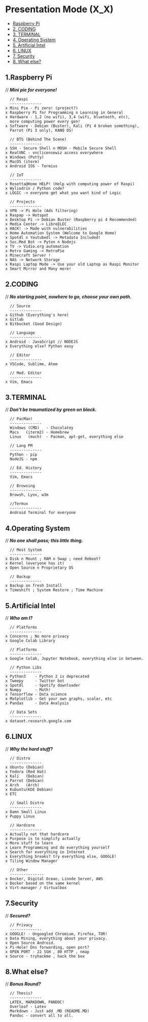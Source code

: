 # Presentation Mode (X_X)

* [Raspberry Pi](#https://github.com/archaict/ProjectU/blob/master/README.md#1raspberry-pi)                  
* [2.  CODING](#2--coding)
* [3.  TERMINAL](#3--terminal)
* [4.  Operating System](#4--operating-system)
* [5.  Artificial Intel](#5--artificial-intel)
* [6.  LINUX](#6--linux)
* [7.  Security](#7--security)
* [8.  What else?](#8--what-else)

## 1.Raspberry Pi

   // ***Mini pie for everyone!***

      // Raspi
      --------------
    x Mini Pie - Pi zero! (project?)
    x Raspberry Pi for Programming n Learning in General
    x Hardware - 1,2 (no wifi), 3,4 (wifi, bluetooth, etc),
      more computing power every gen!
    x Software - Debian (Buster), Kali (Pi 4 broken something),
      Parrot (Pi 3 only), KANO OS!

      // BTS (Behind The Scene)
      --------------
    x SSH - Secure Shell n MOSH - Mobile Secure Shell
    x RealVNC - vnclicensewiz access everywhere
    x Windows (Putty)
    x MacOS (iterm)
    x Android IOS - Termius

      // IoT
      --------------
    x Rosetta@Home HELP! (Help with computing power of Raspi)
    x Wyliodrin / Python code?
    x LOGIC -> everyone get what you want kind of Logic

      // Projects
      --------------
    x VPN -> Pi Hole (Ads filtering)
    x Raspap -> Hotspot
    x Desktop Pi -> Debian Buster (Raspberry pi 4 Recommended)
    x Media Center -> LibreELEC
    x HACK! -> Made with vulnerabilities
    x Home Automation System (Welcome to Google Home)
    x Spotdl n Youtubedl -> Metadata Included!
    x Soc.Med Bot -> Pyton n Nodejs
    x TV -> Vidio.org automation
    x Retro Gaming -> RetroPie
    x Minecraft Server !
    x NAS -> Network Storage
    x Raspi Laptop Mode -> Use your old Laptop as Raspi Monitor
    x Smart Mirror and Many more!

## 2.CODING

   // ***No starting point, nowhere to go, choose your own path.***

      // Source
      --------------
    x Github (Everything's here)
    x Gitlab
    x Bitbucket (Good Design)

      // Language
      --------------
    x Android - JavaScript // NODEJS
    x Everything else? Python easy

      // Editor
      --------------
    x VSCode, Sublime, Atom

      // Mod. Editor
      --------------
    x Vim, Emacs

## 3.TERMINAL

   // ***Don't be traumatized by green on black.***

      // PacMan!
      --------------
      Windows (CMD)   - Chocolatey
      Macs   (iterm2) - Homebrew
      Linux   (much)  - Pacman, apt-get, everything else

      // Lang PM
      --------------
      Python - pip
      NodeJS - npm

      // Ed. History
      --------------
      Vim, Emacs

      // Browsing
      --------------
      Browsh, Lynx, w3m

      //Termux
      --------------
      Android Terminal for everyone

## 4.Operating System

   // ***No one shall pass; this little thing.***

      // Most System
      --------------
    x Disk n Mount ; RAM n Swap ; need Reboot?
    x Kernel (everyone has it)
    x Open Source n Proprietary OS

      // Backup
      --------------
    x Backup on fresh Install
    x Timeshift ; System Restore ; Time Machine

## 5.Artificial Intel

   // ***Who am I?***

      // Platforms
      --------------
    x Concerns ; No more privacy
    x Google Colab Library

      // Platforms
      --------------
    x Google Colab, Jupyter Notebook, everything else in between.

      // Python Libs
      --------------
    x Python3    - Python 2 is deprecated
    x Tweepy     - Twitter bot
    x Spotdl     - Spotify downloader
    x Numpy      - Math!
    x Tensorflow - Data science
    x Matplotlib - Get your own graphs, scalar, etc
    x Pandas     - Data Analysis

      // Data Sets
      --------------
    x dataset.research.google.com

## 6.LINUX

   // ***Why the hard stuff?***

      // Distro
      --------------
    x Ubuntu (Debian)
    x Fedora (Red Hat)
    x Kali   (Debian)
    x Parrot (Debian)
    x Arch   (Arch)
    x Kubuntu(KDE Debian)
    x ETC

      // Small Distro
      --------------
    x Damn Small Linux
    x Puppy Linux

      // Hardcore
      --------------
    x Actually not that hardcore
    x Purpose is to simplify actually
    x More stuff to learn
    x Learn Programming and do everything yourself
    x Search for everything in Internet
    x Everything breaks? try everything else, GOOGLE!
    x Tiling Window Manager

      // Other
      ---------------
    x Docker, Digital Ocean, Linode Server, AWS
    x Docker based on the same kernel
    x Virt-manager / Virtualbox

## 7.Security

   // ***Secured?***

      // Privacy
      --------------
    x GOOGLE! - Ungoogled Chromium, Firefox, TOR!
    x Data Mining, everything about your privacy.
    x Open Source Android.
    x Pi-Hole! Dns forwarding, open port?
    x OPEN PORT - 22 SSH , 80 HTTP , nmap
    x Source - tryhackme , hack the box

## 8.What else?

   // ***Bonus Round?***

      // Thesis?
      --------------
      LATEX, MARKDOWN, PANDOC!
      Overleaf - Latex
      Markdown - Just add .MD (README.MD)
      Pandoc - convert all to all.
